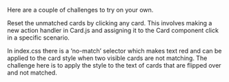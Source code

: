 Here are a couple of challenges to try on your own.

Reset the unmatched cards by clicking any card. This involves making a new action handler in Card.js and assigning it to the Card component click in a specific scenario.

In index.css there is a ‘no-match’ selector which makes text red and can be applied to the card style when two visible cards are not matching. The challenge here is to apply the style to the text of cards that are flipped over and not matched.